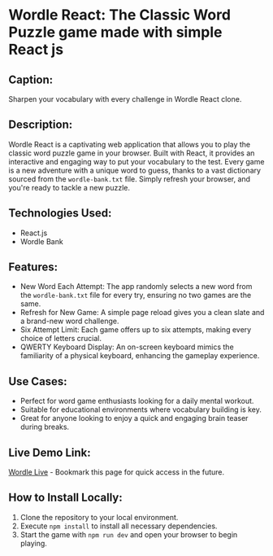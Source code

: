 # Wordle React: The Classic Word Puzzle game made with simple React js

## Caption:

Sharpen your vocabulary with every challenge in Wordle React clone.

## Description:

Wordle React is a captivating web application that allows you to play the classic word puzzle game in your browser. Built with React, it provides an interactive and engaging way to put your vocabulary to the test. Every game is a new adventure with a unique word to guess, thanks to a vast dictionary sourced from the `wordle-bank.txt` file. Simply refresh your browser, and you're ready to tackle a new puzzle.

## Technologies Used:

- React.js
- Wordle Bank

## Features:

- New Word Each Attempt: The app randomly selects a new word from the `wordle-bank.txt` file for every try, ensuring no two games are the same.
- Refresh for New Game: A simple page reload gives you a clean slate and a brand-new word challenge.
- Six Attempt Limit: Each game offers up to six attempts, making every choice of letters crucial.
- QWERTY Keyboard Display: An on-screen keyboard mimics the familiarity of a physical keyboard, enhancing the gameplay experience.

## Use Cases:

- Perfect for word game enthusiasts looking for a daily mental workout.
- Suitable for educational environments where vocabulary building is key.
- Great for anyone looking to enjoy a quick and engaging brain teaser during breaks.

## Live Demo Link:

[Wordle Live](https://pranjaljamuar-wordle-react.netlify.app/) - Bookmark this page for quick access in the future.

## How to Install Locally:

1. Clone the repository to your local environment.
2. Execute `npm install` to install all necessary dependencies.
3. Start the game with `npm run dev` and open your browser to begin playing.
